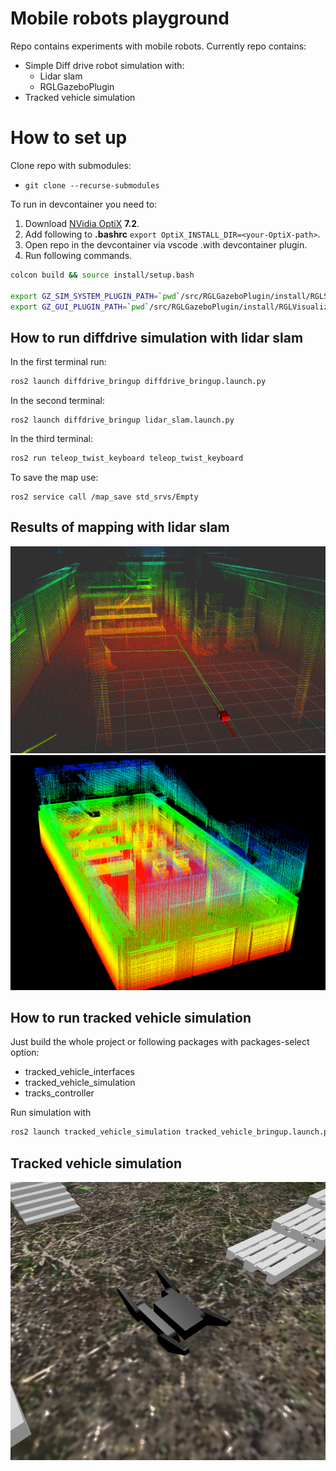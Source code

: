 # Mobile robots playground

Repo contains experiments with mobile robots.
Currently repo contains:
* Simple Diff drive robot simulation with:
  * Lidar slam
  * RGLGazeboPlugin
* Tracked vehicle simulation


# How to set up

Clone repo with submodules:
* `git clone --recurse-submodules`


To run in devcontainer you need to:
1. Download [NVidia OptiX](https://developer.nvidia.com/designworks/optix/downloads/legacy) **7.2**.
2. Add following to **.bashrc** `export OptiX_INSTALL_DIR=<your-OptiX-path>`.
3. Open repo in the devcontainer via vscode .with devcontainer plugin.
4. Run following commands.


``` bash
colcon build && source install/setup.bash

export GZ_SIM_SYSTEM_PLUGIN_PATH=`pwd`/src/RGLGazeboPlugin/install/RGLServerPlugin:$GZ_SIM_SYSTEM_PLUGIN_PATH
export GZ_GUI_PLUGIN_PATH=`pwd`/src/RGLGazeboPlugin/install/RGLVisualize:$GZ_GUI_PLUGIN_PATH
```

## How to run diffdrive simulation with lidar slam

In the first terminal run:
``` bash
ros2 launch diffdrive_bringup diffdrive_bringup.launch.py
```

In the second terminal:

```
ros2 launch diffdrive_bringup lidar_slam.launch.py
```

In the third terminal:
```bash
ros2 run teleop_twist_keyboard teleop_twist_keyboard
```

To save the map use:
```
ros2 service call /map_save std_srvs/Empty
```

## Results of mapping with lidar slam

![Input point cloud from the RGLPlugin](/img/map_in_rviz.png " ") ![The map](/img/map_pcl.png " ")


## How to run tracked vehicle simulation

Just build the whole project or following packages with packages-select option:
* tracked_vehicle_interfaces
* tracked_vehicle_simulation
* tracks_controller

Run simulation with

```bash
ros2 launch tracked_vehicle_simulation tracked_vehicle_bringup.launch.py
```

## Tracked vehicle simulation

![Tracked vehicle simulation](/img/tracked.png " ")